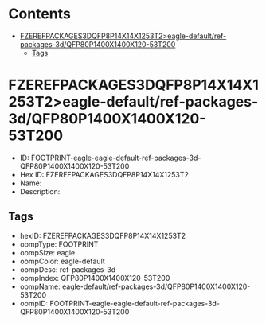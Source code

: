 



Contents
========

* [FZEREFPACKAGES3DQFP8P14X14X1253T2>eagle-default/ref-packages-3d/QFP80P1400X1400X120-53T200](#fzerefpackages3dqfp8p14x14x1253t2eagle-defaultref-packages-3dqfp80p1400x1400x120-53t200)
	* [Tags](#tags)

# FZEREFPACKAGES3DQFP8P14X14X1253T2>eagle-default/ref-packages-3d/QFP80P1400X1400X120-53T200

- ID: FOOTPRINT-eagle-eagle-default-ref-packages-3d-QFP80P1400X1400X120-53T200
- Hex ID: FZEREFPACKAGES3DQFP8P14X14X1253T2
- Name: 
- Description: 

## Tags

- hexID: FZEREFPACKAGES3DQFP8P14X14X1253T2
- oompType: FOOTPRINT
- oompSize: eagle
- oompColor: eagle-default
- oompDesc: ref-packages-3d
- oompIndex: QFP80P1400X1400X120-53T200
- oompName: eagle-default/ref-packages-3d/QFP80P1400X1400X120-53T200
- oompID: FOOTPRINT-eagle-eagle-default-ref-packages-3d-QFP80P1400X1400X120-53T200

